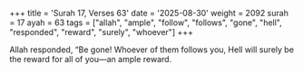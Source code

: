 +++
title = 'Surah 17, Verses 63'
date = '2025-08-30'
weight = 2092
surah = 17
ayah = 63
tags = ["allah", "ample", "follow", "follows", "gone", "hell", "responded", "reward", "surely", "whoever"]
+++

Allah responded, “Be gone! Whoever of them follows you, Hell will surely be the reward for all of you—an ample reward.